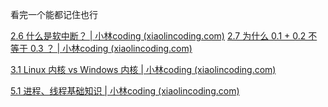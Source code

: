 看完一个能都记住也行

[2.6 什么是软中断？ | 小林coding (xiaolincoding.com)](https://xiaolincoding.com/os/1_hardware/soft_interrupt.html)
[2.7 为什么 0.1 + 0.2 不等于 0.3 ？ | 小林coding (xiaolincoding.com)](https://xiaolincoding.com/os/1_hardware/float.html#%E4%B8%BA%E4%BB%80%E4%B9%88%E8%B4%9F%E6%95%B0%E8%A6%81%E7%94%A8%E8%A1%A5%E7%A0%81%E8%A1%A8%E7%A4%BA)

[3.1 Linux 内核 vs Windows 内核 | 小林coding (xiaolincoding.com)](https://xiaolincoding.com/os/2_os_structure/linux_vs_windows.html#%E5%86%85%E6%A0%B8)


[5.1 进程、线程基础知识 | 小林coding (xiaolincoding.com)](https://xiaolincoding.com/os/4_process/process_base.html#%E8%BF%9B%E7%A8%8B)
